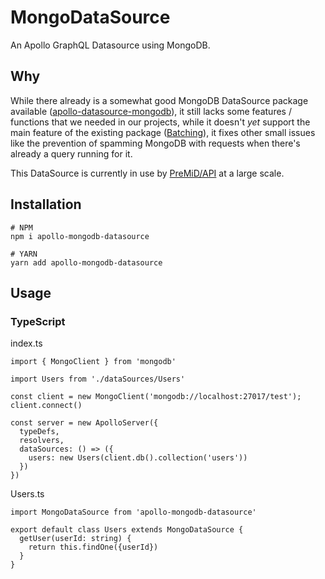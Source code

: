 # MongoDataSource

An Apollo GraphQL Datasource using MongoDB.

## Why

While there already is a somewhat good MongoDB DataSource package available ([apollo-datasource-mongodb](https://github.com/GraphQLGuide/apollo-datasource-mongodb)), it still lacks some features / functions that we needed in our projects, while it doesn't _yet_ support the main feature of the existing package ([Batching](https://github.com/GraphQLGuide/apollo-datasource-mongodb#batching)), it fixes other small issues like the prevention of spamming MongoDB with requests when there's already a query running for it.

This DataSource is currently in use by [PreMiD/API](https://github.com/PreMiD/API) at a large scale.

## Installation

```Shell
# NPM
npm i apollo-mongodb-datasource

# YARN
yarn add apollo-mongodb-datasource
```

## Usage

### TypeScript

index.ts

```TS
import { MongoClient } from 'mongodb'

import Users from './dataSources/Users'

const client = new MongoClient('mongodb://localhost:27017/test');
client.connect()

const server = new ApolloServer({
  typeDefs,
  resolvers,
  dataSources: () => ({
    users: new Users(client.db().collection('users'))
  })
})
```

Users.ts

```TS
import MongoDataSource from 'apollo-mongodb-datasource'

export default class Users extends MongoDataSource {
  getUser(userId: string) {
    return this.findOne({userId})
  }
}
```
